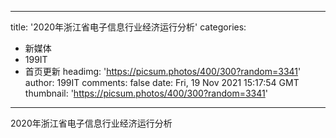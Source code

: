 
---
title: '2020年浙江省电子信息行业经济运行分析'
categories: 
 - 新媒体
 - 199IT
 - 首页更新
headimg: 'https://picsum.photos/400/300?random=3341'
author: 199IT
comments: false
date: Fri, 19 Nov 2021 15:17:54 GMT
thumbnail: 'https://picsum.photos/400/300?random=3341'
---

<div>   
2020年浙江省电子信息行业经济运行分析  
</div>
            